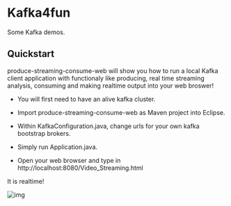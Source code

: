 # Kafka4fun

Some Kafka demos.

Quickstart
----------

produce-streaming-consume-web will show you how to run a local Kafka client application with functionaly like producing, real time streaming analysis, consuming and making realtime output into your web broswer!

* You will first need to have an alive kafka cluster.

* Import produce-streaming-consume-web as Maven project into Eclipse.

* Within KafkaConfiguration.java, change urls for your own kafka bootstrap brokers.

* Simply run Application.java.

* Open your web browser and type in http://localhost:8080/Video_Streaming.html

It is realtime!

![img](https://s3-us-west-2.amazonaws.com/github-photo-links/Screen+Shot+2017-09-30+at+5.28.03+AM.png)

